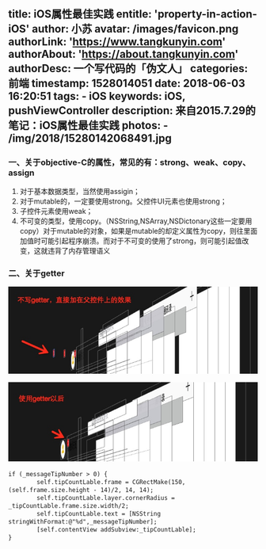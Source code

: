 title: iOS属性最佳实践
entitle: 'property-in-action-iOS'
author: 小苏
avatar: /images/favicon.png
authorLink: 'https://www.tangkunyin.com'
authorAbout: 'https://about.tangkunyin.com'
authorDesc: 一个写代码的「伪文人」
categories: 前端
timestamp: 1528014051
date: 2018-06-03 16:20:51
tags:
    - iOS
keywords: iOS, pushViewController
description: 来自2015.7.29的笔记：iOS属性最佳实践
photos:
    - /img/2018/15280142068491.jpg
---

### 一、关于objective-C的属性，常见的有：strong、weak、copy、assign

1. 对于基本数据类型，当然使用assigin；
2. 对于mutable的，一定要使用strong。父控件UI元素也使用strong；
3. 子控件元素使用weak；
4. 不可变的类型，使用copy。（NSString,NSArray,NSDictonary这些一定要用copy）对于mutable的对象，如果是mutable的却定义属性为copy，则往里面加值时可能引起程序崩溃。而对于不可变的使用了strong，则可能引起值改变，这就违背了内存管理语义

### 二、关于getter

![](/img/2018/15280142068491.jpg)

![](/img/2018/15280142123608.jpg)

```
if (_messageTipNumber > 0) {
        self.tipCountLable.frame = CGRectMake(150, (self.frame.size.height - 14)/2, 14, 14);
        self.tipCountLable.layer.cornerRadius = _tipCountLable.frame.size.width/2;
        self.tipCountLable.text = [NSString stringWithFormat:@"%d",_messageTipNumber];
        [self.contentView addSubview:_tipCountLable];
}
```


